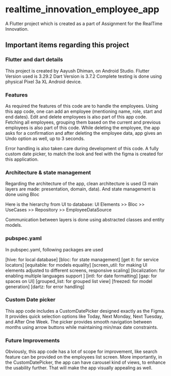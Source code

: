 # realtime_innovation_employee_app

A Flutter project which is created as a part of Assignment for the RealTime Innovation.

## Important items regarding this project

### Flutter and dart details

This project is created by Aayush Dhiman, on Android Studio. Flutter Version used is 3.29.2 Dart
Version is 3.7.2 Complete testing is done using physical Pixel 3a XL Android device.

### Features

As required the features of this code are to handle the employees. Using this app code, one can add
an employee (mentioning name, role, start and end dates). Edit and delete employees is also part of
this app code. Fetching all employees, grouping them based on the current and previous employees is
also part of this code. While deleting the employee, the app asks for a confirmation and after
deleting the employee data, app gives an Undo option as well, up to 3 seconds.

Error handling is also taken care during development of this code. A fully custom date picker, to
match the look and feel with the figma is created for this application.

### Architecture & state management

Regarding the architecture of the app, clean architecture is used (3 main layers are made:
presentation, domain, data). And state management is done using Bloc

Here is the hierarchy from UI to database:
UI Elements >> Bloc >> UseCases >> Repository >> EmployeeDataSource

Communication between layers is done using abstracted classes and entity models.

### pubspec.yaml

In pubspec.yaml, following packages are used

[hive: for local database]
[bloc: for state management]
[get it: for service locators]
[equitable: for models equality]
[screen_util: for making UI elements adjusted to different screens, responsive scaling]
[localization: for enabling multiple languages support ]
[intl: for date formatting]
[gap: for spaces on UI]
[grouped_list: for grouped list view]
[freezed: for model generation]
[dartz: for error handling]

### Custom Date picker

This app code includes a CustomDatePicker designed exactly as the Figma. It provides quick selection
options like Today, Next Monday, Next Tuesday, and After One Week. The picker provides smooth
navigation between months using arrow buttons while maintaining min/max date constraints.

### Future Improvements

Obviously, this app code has a lot of scope for improvement, like search feature can be provided on
the employees list screen. More importantly, in the CustomDatePicker, the app can have carousel kind
of views, to enhance the usability further. That will make the app visually appealing as well.
